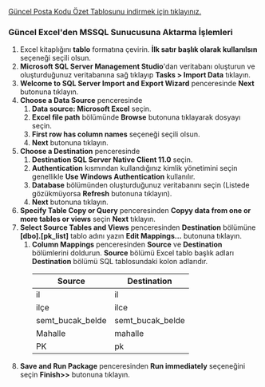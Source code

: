<a href="http://postakodu.ptt.gov.tr/Dosyalar/pk_list.zip" target="_blank">Güncel Posta Kodu Özet Tablosunu indirmek için tıklayınız.</a>

<h3>Güncel Excel'den MSSQL Sunucusuna Aktarma İşlemleri</h3>
<ol>
<li>Excel kitaplığını <b>tablo</b> formatına çevirin. <b>İlk satır başlık olarak kullanılsın</b> seçeneği seçili olsun.
</li><li><b>Microsoft SQL Server Management Studio</b>'dan veritabanı oluşturun ve oluşturduğunuz veritabanına sağ tıklayıp <b>Tasks > Import Data</b> tıklayın.
</li><li><b>Welcome to SQL Server Import and Export Wizard</b> penceresinde <b>Next</b> butonuna tıklayın.
</li><li><b>Choose a Data Source</b> penceresinde 
<ol>
<li><b>Data source: Microsoft Excel</b> seçin.
</li><li><b>Excel file path</b> bölümünde <b>Browse</b> butonuna tıklayarak dosyayı seçin.
</li><li><b>First row has column names</b> seçeneği seçili olsun.
</li><li><b>Next</b> butonuna tıklayın.</li>
</ol>
</li><li><b>Choose a Destination</b> penceresinde 
<ol>
<li><b>Destination SQL Server Native Client 11.0</b> seçin.
</li><li><b>Authentication</b> kısmından kullandığınız kimlik yönetimini seçin genellikle <b>Use Windows Authentication</b> kullanılır. </li><li><b>Database</b> bölümünden oluşturduğunuz veritabanını seçin (Listede gözükmüyorsa <b>Refresh</b> butonuna tıklayın). 
</li><li><b>Next</b> butonuna tıklayın.</li>
</ol>
</li><li><b>Specify Table Copy or Query</b> penceresinden <b>Copyy data from one or more tables or views</b> seçin <b>Next</b> tıklayın.
</li><li><b>Select Source Tables and Views</b> penceresinden <b>Destination</b> bölümüne <b>[dbo].[pk_list]</b> tablo adını yazın <b>Edit Mappings...</b> butonuna tıklayın.
<ol>
<li><b>Column Mappings</b> penceresinden <b>Source</b> ve <b>Destination</b> bölümlerini doldurun. <b>Source</b> bölümü Excel tablo başlık adları <b>Destination</b> bölümü SQL tablosundaki kolon adlarıdır.
<table>
  <thead>
    <tr>
      <th>Source</th>
      <th>Destination</th>
    </tr>
  </thead>
  <tbody>
    <tr>
      <td>il</td>
      <td>il</td>
    </tr>
    <tr>
      <td>ilçe</td>
      <td>ilce</td>
    </tr>
    <tr>
      <td>semt_bucak_belde</td>
      <td>semt_bucak_belde</td>
    </tr>
    <tr>
      <td>Mahalle</td>
      <td>mahalle</td>
    </tr>
    <tr>
      <td>PK</td>
      <td>pk</td>
    </tr>
  </tboy>
</table>
</li>
</ol>
</li><li><b>Save and Run Package</b> penceresinden <b>Run immediately</b> seçeneğini seçin <b>Finish>></b> butonuna tıklayın.</li>
